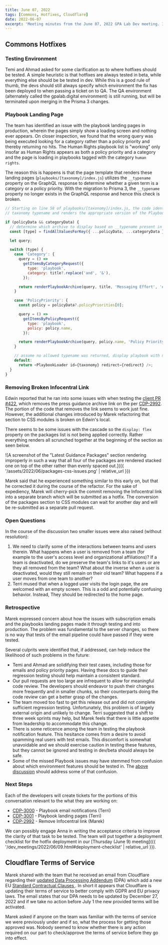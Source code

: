 ```yaml
---
title: June 07, 2022
tags: [Commons, Hotfixes, Cloudflare]
date: 2022-06-07
excerpt: 'Meeting minutes from the June 07, 2022 GPA Lab Dev meeting. In this meeting, the current hotfix was deprioritized in favor of search issues found in production.'
---
```


## Commons Hotfixes

### Testing Environment

Temi and Ahmad asked for some clarification as to where hotfixes should be tested. A simple heuristic is that hotfixes are always tested in beta, while everything else should be be tested in dev. While this is a good rule of thumb, the devs should still always specify which environment the fix has been deployed to when passing a ticket on to QA. The QA environment (alternately called the gpalab.digital environment) is still running, but will be terminated upon merging in the Prisma 3 changes.

### Playbook Landing Page

The team has identified an issue with the playbook landing pages in production, wherein the pages simply show a loading screen and nothing ever appears. On closer inspection, we found that the wrong query was being executed looking for a category rather than a policy priority and thereby returning no hits. The Human Rights playbook list is "working" only insofar as Human Rights appears as both a policy priority and a category and the page is loading in playbooks tagged with the category `human rights`.

The reason this is happens is that the page template that renders these landing pages (`playbooks/[taxonomy]/index.js`) utilizes the `__typename` property on the GraphQL response to determine whether a given term is a category or a policy priority. With the migration to Prisma 3, the `__typename` property no longer exists in the GraphQL response and hence this check is broken.

```js
// Starting on line 58 of playbooks/[taxonomy]/index.js, the code identifies the
// taxonomy typename and renders the appropriate version of the PlaybookArchive component

if (policyData && categoryData) {
  // determine which archive to display based on __typename present in data structure
  const [type] = findAllValuesForKey({ ...policyData, ...categoryData }, '__typename');

  let query;

  switch (type) {
    case 'Category': {
      query = () =>
        getItemsByCategoryRequest({
          type: 'playbook',
          category: title?.replace('and', '&'),
        });

      return renderPlaybookArchive(query, title, 'Messaging Effort', '#112e51');
    }

    case 'PolicyPriority': {
      const policy = policyData?.policyPriorities[0];

      query = () =>
        getItemsByPolicyRequest({
          type: 'playbook',
          policy: policy.name,
        });

      return renderPlaybookArchive(query, policy.name, 'Policy Priority', policy.theme);
    }

    // assume no allowed typename was returned, display playbook with no policy
    default:
      return <PlaybookLoader id={taxonomy} redirect={redirect} />;
  }
}
```

### Removing Broken Infocentral Link

Edwin reported that he ran into some issues with when testing the [client PR #422](https://github.com/IIP-Design/content-commons-client/pull/422), which removes the press guidance archive link on the per [CDP-2992](https://design.atlassian.net/browse/CDP-2992). The portion of the code that removes the link seems to work just fine. However, the additional changes introduced by Marek refactoring that section to CSS modules is broken on Edwin's local.

There seems to be some issues with the cascade so the `display: flex` property on the packages list is not being applied correctly. Rather everything renders all scrunched together at the beginning of the section as seen below.

![A screenshot of the "Latest Guidance Packages" section rendering improperly in such a way that all four of the packages are rendered stacked one on top of the other rather than evenly spaced out.]({{ '/assets/2022/06/packages-css-issues.png' | relative_url }})

Marek said that he experienced something similar to this early on, but that he corrected it during the course of the refactor. For the sake of expediency, Marek will cherry-pick the commit removing the Infocentral link into a separate branch which will be submitted as a hotfix. The conversion of the packages section to CSS modules can wait for another day and will be re-submitted as a separate pull request.

### Open Questions

In the course of the discussion two smaller issues were also raised (without resolution):

1. We need to clarify some of the interactions between teams and users therein. What happens when a user is removed from a team (for example to the user's access level and organizational affiliations)? If a team is deactivated, do we preserve the team's links to it's users or are they all removed from the team? What about the inverse when a user is deactivated, would they still remain on their old team? What happens if a user moves from one team to another?
1. Terri mused that when a logged user visits the login page, the are welcomed with an empty screen. This is a odd and potentially confusing behavior. Instead, They should be redirected to the home page.

### Retrospective

Marek expressed concern about how the issues with subscription emails and the playbooks landing pages made it through testing and into production. The problem was fundamental to the server changes, so there is no way that tests of the email pipeline could have passed if they were tested.

Several culprits were identified that, if addressed, can help reduce the likelihood of such problems in the future:

- Temi and Ahmad are solidifying their test cases, including those for emails and policy priority pages. Having these docs to guide their regression testing should help maintain a consistent standard.
- Our pull requests are too large are infrequent to allow for meaningful code review. The developers should endeavor to push their changes more frequently and in smaller chunks, so their counterparts doing the code review can get a better grasp of the changes.
- The team moved too fast to get this release out and did not complete sufficient regression testing. Unfortunately, this problem is of largely external origin and unlikely to change. Terri suggested that a shift to three week sprints may help, but Marek feels that there is little appetite from leadership to accommodate this change.
- There is some reticence among the team in testing the playbook notification feature. This hesitance comes from a desire to avoid spamming real users with test emails. This discomfort is somewhat unavoidable and we should exercise caution in testing these features, but they cannot be ignored and testing in dev/beta should always be safe.
- Some of the missed Playbook issues may have stemmed from confusion about which environment features should be tested in. The [above discussion](#testing-environment) should address some of that confusion.

### Next Steps

Each of the developers will create tickets for the portions of this conversation relevant to the what they are working on:

- [CDP-3000](https://design.atlassian.net/browse/CDP-3000) - Playbook email notifications (Terri)
- [CDP-3001](https://design.atlassian.net/browse/CDP-3001) - Playbook landing pages (Terri)
- [CDP-2992](https://design.atlassian.net/browse/CDP-2992) - Remove Infocentral link (Marek)

We can possibly engage Anna in writing the acceptance criteria to improve the clarity of that task to be tested. The team will put together a deployment checklist for the hotfix deployment in our [Thursday (June 9) meeting]({{ '/dev_meetings/2022/06/09.html#deployment-checklist' | relative_url }}).

## Cloudflare Terms of Service

Marek shared with the team that he received an email from Cloudflare regarding their [updated Data Processing Addendum](https://www.cloudflare.com/cloudflare-customer-dpa/) (DPA) which add a new EU [Standard Contractual Clauses ](ttps://www.cloudflare.com/cloudflare-customer-scc/). In short it appears that Cloudflare is updating their terms of service to better comply with GDPR and EU privacy laws. The email states that our DPA needs to be updated by December 27, 2022 and if we take no action before July 1 the new provided terms will be activated.

Marek asked if anyone on the team was familiar with the terms of service we were previously under and if so, what the process for getting those approved was. Nobody seemed to know whether there is any action required on our part to check/approve the terms of service before they go into effect.
